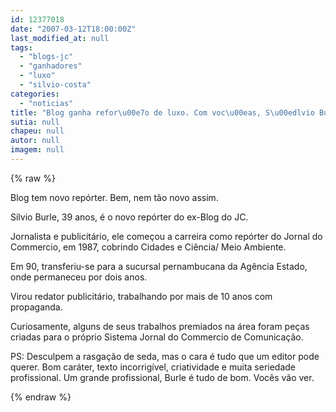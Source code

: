 ```yaml
---
id: 12377018
date: "2007-03-12T18:00:00Z"
last_modified_at: null
tags:
  - "blogs-jc"
  - "ganhadores"
  - "luxo"
  - "silvio-costa"
categories:
  - "noticias"
title: "Blog ganha refor\u00e7o de luxo. Com voc\u00eas, S\u00edlvio Burle"
sutia: null
chapeu: null
autor: null
imagem: null
---
```

{% raw %}
<p><P>Blog tem novo repórter. Bem, nem tão novo assim.</P></p>
<p><P>Silvio Burle, 39 anos, é o novo repórter do ex-Blog do JC. </P></p>
<p><P>Jornalista e publicitário, ele começou a carreira como repórter do Jornal do Commercio, em 1987, cobrindo Cidades e Ciência/ Meio Ambiente. </P></p>
<p><P>Em 90, transferiu-se para a sucursal pernambucana da Agência Estado, onde permaneceu por dois anos. </P></p>
<p><P>Virou redator publicitário, trabalhando por mais de 10 anos com propaganda. </P></p>
<p><P>Curiosamente, alguns de seus trabalhos premiados na área foram peças criadas para o próprio Sistema Jornal do Commercio de Comunicação.</P></p>
<p><P>PS: Desculpem a rasgação de seda, mas o cara é tudo que um editor pode querer. Bom caráter, texto incorrigível, criatividade&nbsp;e muita seriedade profissional. Um grande profissional, Burle&nbsp;é tudo de bom. Vocês vão ver.</P> </p>
{% endraw %}